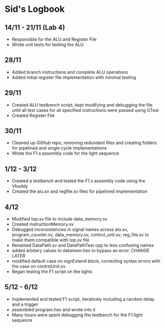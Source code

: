 # Sid's Logbook
## 14/11 - 21/11 (Lab 4)
- Responsible for the ALU and Register File
- Wrote unit tests for testing the ALU

## 28/11
- Added branch instructions and complete ALU operations
- Added initial register file implementation with minimal testing

## 29/11
- Created ALU testbench script, kept modifying and debugging the file until all test cases for all specified instructions were passed using GTest
- Created Register File

## 30/11
- Cleaned up GitHub repo, removing redundant files and creating folders for pipelined and single cycle implementations
- Wrote the F1.s assembly code for the light sequence

## 1/12 - 3/12
- Created a testbench and tested the F1.s assembly code using the Vbuddy 
- Created the alu.sv and regfile.sv files for pipelined implementation 

## 4/12
- Modified top.sv file to include data_memory.sv
- Created instructionMemory.sv
- Debugged inconsistencies in signal names across alu.sv, program_counter.sv, data_memory.sv, control_unit.sv, reg_file.sv to make them compatible with top.sv file
- Renamed DataPath.sv and DataPathTest.cpp to less confusing names			
- added arbitary values to datamem.hex to bypass an error. CHANGE LATER
- modified default case on signExtend block, correcting syntax errors with the case on controlUnit.sv
- Began testing the F1 script on the lights

## 5/12 - 6/12
- Implemented and tested F1 script, iteratively including a random delay and a trigger
- assembled program.hex and wrote into it
- Many hours were spent debugging the testbench for the F1 light sequence
